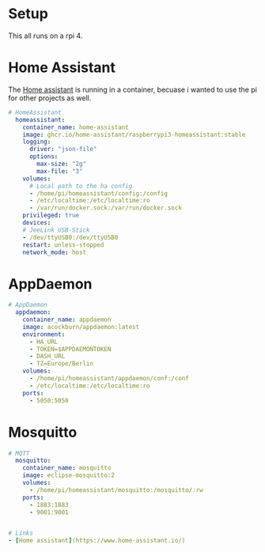 # Setup
This all runs on a rpi 4.


# Home Assistant
The [Home assistant](https://www.home-assistant.io/) is running in a container, becuase i wanted to use the pi for other projects as well.  


```yaml
# HomeAssistant
  homeassistant:
    container_name: home-assistant
    image: ghcr.io/home-assistant/raspberrypi3-homeassistant:stable
    logging:
      driver: "json-file"
      options:
        max-size: "2g"
        max-file: "3"
    volumes:
      # Local path to the ha config
      - /home/pi/homeassistant/config:/config
      - /etc/localtime:/etc/localtime:ro
      - /var/run/docker.sock:/var/run/docker.sock
    privileged: true
    devices:
    # JeeLink USB-Stick
    - /dev/ttyUSB0:/dev/ttyUSB0
    restart: unless-stopped
    network_mode: host
```

# AppDaemon

```yaml
# AppDaemon
  appdaemon:
    container_name: appdaemon
    image: acockburn/appdaemon:latest  
    environment:
      - HA_URL
      - TOKEN=$APPDAEMONTOKEN
      - DASH_URL
      - TZ=Europe/Berlin
    volumes:
      - /home/pi/homeassistant/appdaemon/conf:/conf
      - /etc/localtime:/etc/localtime:ro
    ports:
      - 5050:5050
```

# Mosquitto

```yaml
# MQTT
  mosquitto:
    container_name: mosquitto
    image: eclipse-mosquitto:2
    volumes:
      - /home/pi/homeassistant/mosquitto:/mosquitto/:rw
    ports:
      - 1883:1883
      - 9001:9001


# Links
- [Home assistant](https://www.home-assistant.io/)
